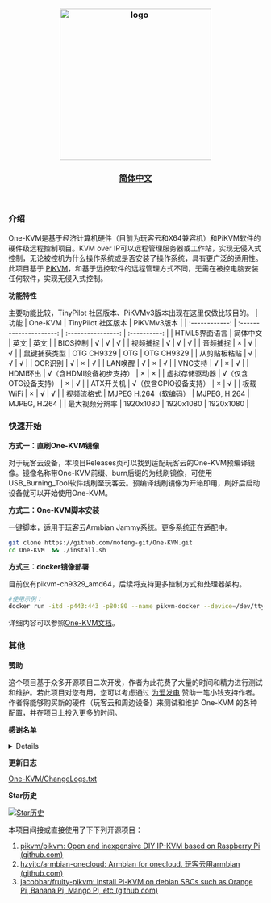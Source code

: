 <h3 align=center><img src="https://github.com/mofeng-git/Build-Armbian/assets/62919083/add9743a-0987-4e8a-b2cb-62121f236582" alt="logo" width="300"><br></h3>
<h3 align=center><a href="https://github.com/mofeng-git/One-KVM/blob/master/README.md">简体中文</a> </h3>
<p align=right>&nbsp;</p>

### 介绍

One-KVM是基于经济计算机硬件（目前为玩客云和X64兼容机）和PiKVM软件的硬件级远程控制项目。KVM over IP可以远程管理服务器或工作站，实现无侵入式控制，无论被控机为什么操作系统或是否安装了操作系统，具有更广泛的适用性。此项目基于 [PiKVM](https://github.com/pikvm/pikvm)，和基于远控软件的远程管理方式不同，无需在被控电脑安装任何软件，实现无侵入式控制。


**功能特性**

主要功能比较，TinyPilot 社区版本、PiKVMv3版本出现在这里仅做比较目的。
|      功能      |         One-KVM         | TinyPilot 社区版本 | PiKVMv3版本  |
| :------------: | :---------------------: | :----------------: | :----------: |
| HTML5界面语言  |        简体中文         |        英文        |     英文     |
|    BIOS控制    |            √            |         √          |      √       |
|    视频捕捉    |            √            |         √          |      √       |
|    音频捕捉    |            ×            |         √          |      √       |
|  鼠键捕获类型  |       OTG CH9329        |        OTG         |  OTG CH9329  |
|  从剪贴板粘贴  |            √            |         √          |      √       |
|    OCR识别     |            √            |         ×          |      √       |
|    LAN唤醒     |            √            |         ×          |      √       |
|    VNC支持     |            √            |         ×          |      √       |
|    HDMI环出    | √（含HDMI设备初步支持） |         ×          |      ×       |
| 虚拟存储驱动器 |  √（仅含OTG设备支持）   |         ×          |      √       |
|   ATX开关机    |  √（仅含GPIO设备支持）  |         ×          |      √       |
|    板载WiFi    |            ×            |         √          |      √       |
|   视频流格式   | MJPEG  H.264（软编码）  |    MJPEG, H.264    | MJPEG, H.264 |
| 最大视频分辨率 |        1920x1080        |     1920x1080      |  1920x1080   |


### 快速开始

**方式一：直刷One-KVM镜像**

对于玩客云设备，本项目Releases页可以找到适配玩客云的One-KVM预编译镜像。镜像名称带One-KVM前缀、burn后缀的为线刷镜像，可使用USB_Burning_Tool软件线刷至玩客云。预编译线刷镜像为开箱即用，刷好后启动设备就可以开始使用One-KVM。

**方式二：One-KVM脚本安装**

一键脚本，适用于玩客云Armbian Jammy系统。更多系统正在适配中。

```bash
git clone https://github.com/mofeng-git/One-KVM.git
cd One-KVM  && ./install.sh
```
**方式三：docker镜像部署**

目前仅有pikvm-ch9329_amd64，后续将支持更多控制方式和处理器架构。
```bash
#使用示例：
docker run -itd -p443:443 -p80:80 --name pikvm-docker --device=/dev/ttyUSB0:/dev/kvmd-hid --device=/dev/video0:/dev/kvmd-video pikvm-ch9329:0.61
```

详细内容可以参照[One-KVM文档](https://one-kvm.mofeng.run/)。

### 其他


**赞助**

这个项目基于众多开源项目二次开发，作者为此花费了大量的时间和精力进行测试和维护。若此项目对您有用，您可以考虑通过 [为爱发电](https://afdian.net/a/silentwind) 赞助一笔小钱支持作者。作者将能够购买新的硬件（玩客云和周边设备）来测试和维护 One-KVM 的各种配置，并在项目上投入更多的时间。

**感谢名单**

<details>

浩龙的电子嵌入式之路（赞助）

Tsuki（赞助）

H_xiaoming

0蓝蓝0

fairybl

Will

浩龙的电子嵌入式之路

自.知

观棋不语٩ ི۶

以及各位讨论交流的网友
</details>

**更新日志**

[One-KVM/ChangeLogs.txt](https://github.com/mofeng-git/One-KVM/blob/main/ChangeLogs.txt)

**Star历史**

[![Star历史](https://api.star-history.com/svg?repos=mofeng-git/One-KVM&type=Date)](https://star-history.com/#mofeng-git/One-KVM&Date)

本项目间接或直接使用了下下列开源项目：
1. [pikvm/pikvm: Open and inexpensive DIY IP-KVM based on Raspberry Pi (github.com)](https://github.com/pikvm/pikvm)
2. [hzyitc/armbian-onecloud: Armbian for onecloud. 玩客云用armbian (github.com)](https://github.com/hzyitc/armbian-onecloud/)
3. [jacobbar/fruity-pikvm: Install Pi-KVM on debian SBCs such as Orange Pi, Banana Pi, Mango Pi, etc (github.com)](https://github.com/jacobbar/fruity-pikvm)
